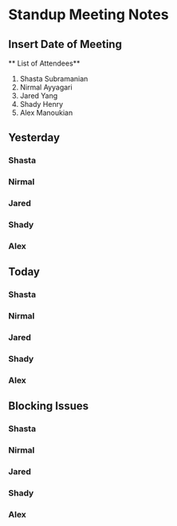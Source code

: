 # Standup Meeting Notes
## Insert Date of Meeting

** List of Attendees**
1. Shasta Subramanian
2. Nirmal Ayyagari
3. Jared Yang
4. Shady Henry
5. Alex Manoukian

## Yesterday
### Shasta
### Nirmal
### Jared
### Shady
### Alex

## Today
### Shasta
### Nirmal
### Jared
### Shady
### Alex


## Blocking Issues
### Shasta
### Nirmal
### Jared
### Shady
### Alex